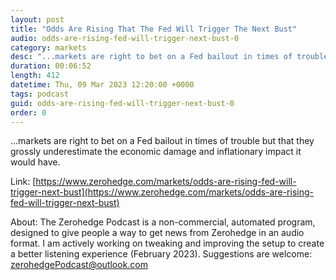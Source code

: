 ```yaml
---
layout: post
title: "Odds Are Rising That The Fed Will Trigger The Next Bust"
audio: odds-are-rising-fed-will-trigger-next-bust-0
category: markets
desc: "...markets are right to bet on a Fed bailout in times of trouble but that they grossly underestimate the economic damage and inflationary impact it would have."
duration: 00:06:52
length: 412
datetime: Thu, 09 Mar 2023 12:20:00 +0000
tags: podcast
guid: odds-are-rising-fed-will-trigger-next-bust-0
order: 0
---
```

...markets are right to bet on a Fed bailout in times of trouble but that they grossly underestimate the economic damage and inflationary impact it would have.

Link: [https://www.zerohedge.com/markets/odds-are-rising-fed-will-trigger-next-bust](https://www.zerohedge.com/markets/odds-are-rising-fed-will-trigger-next-bust)

About: The Zerohedge Podcast is a non-commercial, automated program, designed to give people a way to get news from Zerohedge in an audio format.  I am actively working on tweaking and improving the setup to create a better listening experience (February 2023).  Suggestions are welcome: [zerohedgePodcast@outlook.com](mailto:zerohedgePodcast@outlook.com)